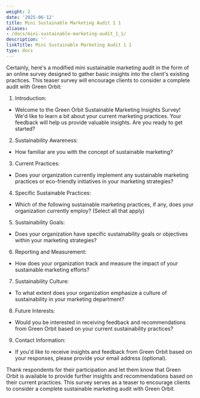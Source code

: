 ```yaml
---
weight: 2
date: '2025-06-12'
title: Mini Sustainable Marketing Audit 1 1
aliases:
- /docs/mini-sustainable-marketing-audit_1_1/
description: ''
linkTitle: Mini Sustainable Marketing Audit 1 1
type: docs
---
```


Certainly, here's a modified mini sustainable marketing audit in the form of an online survey designed to gather basic insights into the client's existing practices. This teaser survey will encourage clients to consider a complete audit with Green Orbit:

1. Introduction:

- Welcome to the Green Orbit Sustainable Marketing Insights Survey! We'd like to learn a bit about your current marketing practices. Your feedback will help us provide valuable insights. Are you ready to get started?

2. Sustainability Awareness:

- How familiar are you with the concept of sustainable marketing?

3. Current Practices:

- Does your organization currently implement any sustainable marketing practices or eco-friendly initiatives in your marketing strategies?

4. Specific Sustainable Practices:

- Which of the following sustainable marketing practices, if any, does your organization currently employ? (Select all that apply)

5. Sustainability Goals:

- Does your organization have specific sustainability goals or objectives within your marketing strategies?

6. Reporting and Measurement:

- How does your organization track and measure the impact of your sustainable marketing efforts?

7. Sustainability Culture:

- To what extent does your organization emphasize a culture of sustainability in your marketing department?

8. Future Interests:

- Would you be interested in receiving feedback and recommendations from Green Orbit based on your current sustainability practices?

9. Contact Information:

- If you'd like to receive insights and feedback from Green Orbit based on your responses, please provide your email address (optional).

Thank respondents for their participation and let them know that Green Orbit is available to provide further insights and recommendations based on their current practices. This survey serves as a teaser to encourage clients to consider a complete sustainable marketing audit with Green Orbit.